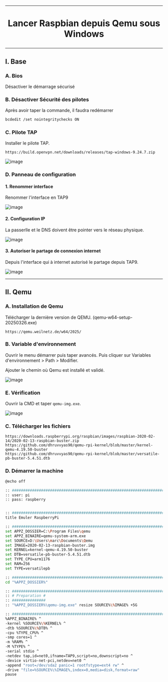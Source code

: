 ----------------------------------------------------------------------------------------------------------------
# <p align='center'> Lancer Raspbian depuis Qemu sous Windows </p>
----------------------------------------------------------------------------------------------------------------
## I. Base
### A. Bios
Désactiver le démarrage sécurisé
### B. Désactiver Sécurité des pilotes
Après avoir taper la commande, il faudra redémarrer
```bash
bcdedit /set nointegritychecks ON
```
### C. Pilote TAP
Installer le pilote TAP.
```
https://build.openvpn.net/downloads/releases/tap-windows-9.24.7.zip
```

![image](https://github.com/user-attachments/assets/a3bb2fb3-c554-4d8a-9a33-6f0d7b753c00)

### D. Panneau de configuration
#### 1. Renommer interface
Renommer l'interface en TAP9

![image](https://github.com/user-attachments/assets/03d7447b-6e4b-4d46-9323-5b727038ba23)

#### 2. Configuration IP
La passerlle et le DNS doivent être pointer vers le réseau physique.

![image](https://github.com/user-attachments/assets/d5f6cb3a-03c2-4b70-b168-8bb40bf9006b)

#### 3. Autoriser le partage de connexion internet
Depuis l'interface qui à internet autorisé le partage depuis TAP9.

![image](https://github.com/user-attachments/assets/bdcc576c-c15d-422b-97eb-c0962fb18bf9)

----------------------------------------------------------------------------------------------------------------
## II. Qemu
### A. Installation de Qemu
Télécharger la dernière version de QEMU. (qemu-w64-setup-20250326.exe)
```
https://qemu.weilnetz.de/w64/2025/
```
### B. Variable d'environnement
Ouvrir le menu démarrer puis taper avancés. Puis cliquer sur Variables d'environnement > Path > Modifier.

Ajouter le chemin où Qemu est installé et validé.

![image](https://github.com/user-attachments/assets/2b546d4c-fbbb-40ee-bf27-cebd30849fa5)

### E. Vérification
Ouvrir la CMD et taper `qemu-img.exe`.

![image](https://github.com/user-attachments/assets/2e6ea615-d1b8-4bb3-932c-c3ead8df1126)

### C. Télécharger les fichiers
```
https://downloads.raspberrypi.org/raspbian/images/raspbian-2020-02-14/2020-02-13-raspbian-buster.zip
https://github.com/dhruvvyas90/qemu-rpi-kernel/blob/master/kernel-qemu-4.19.50-buster
https://github.com/dhruvvyas90/qemu-rpi-kernel/blob/master/versatile-pb-buster-5.4.51.dtb
```


### D. Démarrer la machine
```bash
@echo off

:: ##############################################################################################
:: user: pi
:: pass: raspberry


:: ##############################################################################################
title Emuler RaspberryPi

:: ##############################################################################################
set APPZ_DOSSIER=C:\Program Files\qemu
set APPZ_BINAIRE=qemu-system-arm.exe
set SOURCE=D:\Users\marc\Documents\Qemu
set IMAGE=2020-02-13-raspbian-buster.img
set KERNEL=kernel-qemu-4.19.50-buster
set DTB=versatile-pb-buster-5.4.51.dtb
set TYPE_CPU=arm1176
set RAM=256
set TYPE=versatilepb

:: ##############################################################################################
cd "%APPZ_DOSSIER%"

:: ###############################################################################################
:: # Preparation #
:: ###############
:: "%APPZ_DOSSIER%\qemu-img.exe" resize SOURCE%\%IMAGE% +5G

:: ##############################################################################################
%APPZ_BINAIRE% ^
-kernel %SOURCE%\%KERNEL% ^
-dtb %SOURCE%\%DTB% ^
-cpu %TYPE_CPU% ^
-smp cores=1 ^
-m %RAM% ^
-M %TYPE% ^
-serial stdio ^
-netdev tap,id=net0,ifname=TAP9,script=no,downscript=no ^
-device virtio-net-pci,netdev=net0 ^
-append "root=/dev/sda2 panic=1 rootfstype=ext4 rw" ^
-drive "file=%SOURCE%\%IMAGE%,index=0,media=disk,format=raw"
pause


